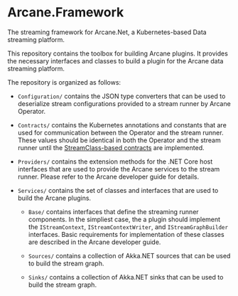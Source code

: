 # Arcane.Framework

The streaming framework for Arcane.Net, a Kubernetes-based Data streaming platform.

This repository contains the toolbox for building Arcane plugins. It provides the necessary interfaces
and classes to build a plugin for the Arcane data streaming platform.

The repository is organized as follows:

- `Configuration/` contains the JSON type converters that can be used to deserialize
                   stream configurations provided to a stream runner by Arcane Operator.

- `Contracts/` contains the Kubernetes annotations and constants that are used for communication
               between the Operator and the stream runner. These values should be identical in both the
               Operator and the stream runner until the
               [StreamClass-based contracts](https://github.com/SneaksAndData/arcane-operator/issues/91)
               are implemented.

- `Providers/` contains the extension methods for the .NET Core host interfaces that are used to
               provide the Arcane services to the stream runner. Please refer to the Arcane developer
               guide for details.

- `Services/` contains the set of classes and interfaces that are used to build the Arcane plugins.

    - `Base/` contains interfaces that define the streaming runner components. In the simpliest case, the a plugin
              should implement the `IStreamContext`, `IStreamContextWriter`, and `IStreamGraphBuilder` interfaces.
              Basic requirements for implementation of these classes are described in the Arcane developer guide.

    - `Sources/` contains a collection of Akka.NET sources that can be used to build the stream graph.

    - `Sinks/` contains a collection of Akka.NET sinks that can be used to build the stream graph.
